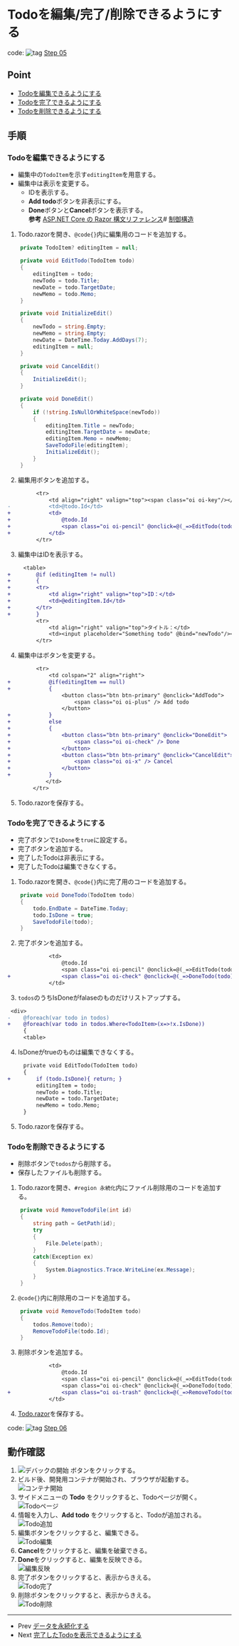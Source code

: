 # Todoを編集/完了/削除できるようにする
code: ![tag](../Images/tag.png) [Step 05](https://github.com/04100149/TodoList/tree/step05)

## Point
- [Todoを編集できるようにする](#todo%E3%82%92%E7%B7%A8%E9%9B%86%E3%81%A7%E3%81%8D%E3%82%8B%E3%82%88%E3%81%86%E3%81%AB%E3%81%99%E3%82%8B)
- [Todoを完了できるようにする](#todo%E3%82%92%E5%AE%8C%E4%BA%86%E3%81%A7%E3%81%8D%E3%82%8B%E3%82%88%E3%81%86%E3%81%AB%E3%81%99%E3%82%8B)
- [Todoを削除できるようにする](#todo%E3%82%92%E5%89%8A%E9%99%A4%E3%81%A7%E3%81%8D%E3%82%8B%E3%82%88%E3%81%86%E3%81%AB%E3%81%99%E3%82%8B)

## 手順
### Todoを編集できるようにする
- 編集中の`TodoItem`を示す`editingItem`を用意する。
- 編集中は表示を変更する。
  - IDを表示する。
  - **Add todo**ボタンを非表示にする。
  - **Done**ボタンと**Cancel**ボタンを表示する。  
**参考** [ASP.NET Core の Razor 構文リファレンス](https://docs.microsoft.com/ja-jp/aspnet/core/mvc/views/razor?view=aspnetcore-6.0)#
[制御構造](https://docs.microsoft.com/ja-jp/aspnet/core/mvc/views/razor?view=aspnetcore-6.0#control-structures)
1. Todo.razorを開き、`@code{}`内に編集用のコードを追加する。
```C#
    private TodoItem? editingItem = null;

    private void EditTodo(TodoItem todo)
    {
        editingItem = todo;
        newTodo = todo.Title;
        newDate = todo.TargetDate;
        newMemo = todo.Memo;
    }

    private void InitializeEdit()
    {
        newTodo = string.Empty;
        newMemo = string.Empty;
        newDate = DateTime.Today.AddDays(7);
        editingItem = null;        
    }

    private void CancelEdit()
    {
        InitializeEdit();
    }

    private void DoneEdit()
    {
        if (!string.IsNullOrWhiteSpace(newTodo))
        {
            editingItem.Title = newTodo;
            editingItem.TargetDate = newDate;
            editingItem.Memo = newMemo;
            SaveTodoFile(editingItem);
            InitializeEdit();
        }
    }
```
2. 編集用ボタンを追加する。
```diff
         <tr>
             <td align="right" valign="top"><span class="oi oi-key"/></td>
-            <td>@todo.Id</td>            
+            <td>
+                @todo.Id
+                <span class="oi oi-pencil" @onclick=@(_=>EditTodo(todo)) />
+            </td>
         </tr>
```
3. 編集中はIDを表示する。
```diff
     <table>
+        @if (editingItem != null)
+        {
+        <tr>
+            <td align="right" valign="top">ID：</td>
+            <td>@editingItem.Id</td>
+        </tr>
+        }
         <tr>
             <td align="right" valign="top">タイトル：</td>
             <td><input placeholder="Something todo" @bind="newTodo"/></td>
         </tr>
```
4. 編集中はボタンを変更する。
```diff
         <tr>
             <td colspan="2" align="right">
+            @if(editingItem == null)
+            {
                 <button class="btn btn-primary" @onclick="AddTodo">
                     <span class="oi oi-plus" /> Add todo
                 </button>
+            }
+            else
+            {
+                <button class="btn btn-primary" @onclick="DoneEdit">
+                    <span class="oi oi-check" /> Done
+                </button>
+                <button class="btn btn-primary" @onclick="CancelEdit">
+                    <span class="oi oi-x" /> Cancel
+                </button>
+            }
            </td>
        </tr>
```
5. Todo.razorを保存する。
### Todoを完了できるようにする
- 完了ボタンで`IsDone`を`true`に設定する。
- 完了ボタンを追加する。
- 完了したTodoは非表示にする。
- 完了したTodoは編集できなくする。
1. Todo.razorを開き、`@code{}`内に完了用のコードを追加する。
```C#
    private void DoneTodo(TodoItem todo)
    {
        todo.EndDate = DateTime.Today;
        todo.IsDone = true;
        SaveTodoFile(todo);
    }
```
2. 完了ボタンを追加する。
```diff
             <td>
                 @todo.Id
                 <span class="oi oi-pencil" @onclick=@(_=>EditTodo(todo)) />
+                <span class="oi oi-check" @onclick=@(_=>DoneTodo(todo)) />
             </td>
```
3. `todos`のうちIsDoneがfalaseのものだけリストアップする。
```diff
 <div>
-    @foreach(var todo in todos)
+    @foreach(var todo in todos.Where<TodoItem>(x=>!x.IsDone))
     {
     <table>
```
4. IsDoneがtrueのものは編集できなくする。
```diff
     private void EditTodo(TodoItem todo)
     {
+        if (todo.IsDone){ return; }
         editingItem = todo;
         newTodo = todo.Title;
         newDate = todo.TargetDate;
         newMemo = todo.Memo;
     }
```
5. Todo.razorを保存する。
### Todoを削除できるようにする
- 削除ボタンで`todos`から削除する。
- 保存したファイルも削除する。
1. Todo.razorを開き、`#region 永続化`内にファイル削除用のコードを追加する。
```C#
    private void RemoveTodoFile(int id)
    {
        string path = GetPath(id);
        try
        {
            File.Delete(path);    
        }
        catch(Exception ex)
        {
            System.Diagnostics.Trace.WriteLine(ex.Message);
        }
    }
```
2. `@code{}`内に削除用のコードを追加する。
```C#
    private void RemoveTodo(TodoItem todo)
    {
        todos.Remove(todo);
        RemoveTodoFile(todo.Id);
    }
```
3. 削除ボタンを追加する。
```diff
             <td>
                 @todo.Id
                 <span class="oi oi-pencil" @onclick=@(_=>EditTodo(todo)) />
                 <span class="oi oi-check" @onclick=@(_=>DoneTodo(todo)) />
+                <span class="oi oi-trash" @onclick=@(_=>RemoveTodo(todo)) />
             </td>
```
4. [Todo.razor](https://github.com/04100149/TodoList/blob/step06/TodoList/Pages/Todo.razor)を保存する。

code: ![tag](../Images/tag.png) [Step 06](https://github.com/04100149/TodoList/tree/step06) 

## 動作確認
1. ![デバックの開始](../Images/NewProject-6.png) ボタンをクリックする。  
1. ビルド後、開発用コンテナが開始され、ブラウザが起動する。  
![コンテナ開始](../Images/editremove-1.png)
1. サイドメニューの **Todo** をクリックすると、Todoページが開く。    
![Todoページ](../Images/editremove-2.png)
1. 情報を入力し、**Add todo** をクリックすると、Todoが追加される。   
![Todo追加](../Images/editremove-3.png)
1. 編集ボタンをクリックすると、編集できる。   
![Todo編集](../Images/editremove-4.png)
1. **Cancel**をクリックすると、編集を破棄できる。   
1. **Done**をクリックすると、編集を反映できる。   
![編集反映](../Images/editremove-5.png)
1. 完了ボタンをクリックすると、表示からきえる。   
![Todo完了](../Images/editremove-6.png)
1. 削除ボタンをクリックすると、表示からきえる。   
![Todo削除](../Images/editremove-7.png)

***
- Prev [データを永続化する](0006persistence.md)
- Next [完了したTodoを表示できるようにする](0008showclosed.md)

